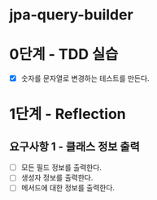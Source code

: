 # jpa-query-builder

# 0단계 - TDD 실습
- [x] 숫자를 문자열로 변경하는 테스트를 만든다.



# 1단계 - Reflection

## 요구사항 1 - 클래스 정보 출력

- [ ] 모든 필드 정보를 출력한다.
- [ ] 생성자 정보를 출력한다.
- [ ] 메서드에 대한 정보를 출력한다.
